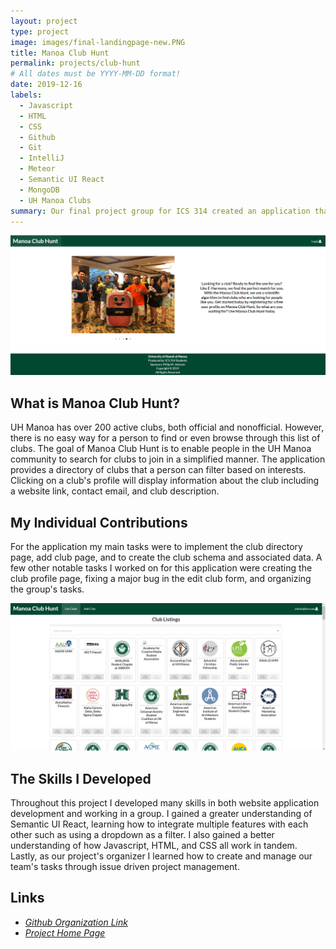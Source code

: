 ```yaml
---
layout: project
type: project
image: images/final-landingpage-new.PNG
title: Manoa Club Hunt
permalink: projects/club-hunt
# All dates must be YYYY-MM-DD format!
date: 2019-12-16
labels:
  - Javascript
  - HTML
  - CSS
  - Github
  - Git
  - IntelliJ
  - Meteor
  - Semantic UI React
  - MongoDB
  - UH Manoa Clubs
summary: Our final project group for ICS 314 created an application that allows you to create and search from over 200 clubs that are active throughout the UH Manoa campus. 
---
```


<div class="ui large rounded images">
  <img class="ui centered image" src="../images/final-landingpage.PNG">
</div>

## What is Manoa Club Hunt?
UH Manoa has over 200 active clubs, both official and nonofficial. However, there is no easy way for a person to find or even browse through this list of clubs. The goal of Manoa Club Hunt is to enable people in the UH Manoa community to search for clubs to join in a simplified manner. The application provides a directory of clubs that a person can filter based on interests. Clicking on a club's profile will display information about the club including a website link, contact email, and club description.

## My Individual Contributions
For the application my main tasks were to implement the club directory page, add club page, and to create the club schema and associated data. A few other notable tasks I worked on for this application were creating the club profile page, fixing a major bug in the edit club form, and organizing the group's tasks.

<div class="ui large rounded images">
  <img class="ui centered image" src="../images/final-club-listing.PNG">
</div>

## The Skills I Developed 
Throughout this project I developed many skills in both website application development and working in a group. I gained a greater understanding of Semantic UI React, learning how to integrate multiple features with each other such as using a dropdown as a filter. I also gained a better understanding of how Javascript, HTML, and CSS all work in tandem. Lastly, as our project's organizer I learned how to create and manage our team's tasks through issue driven project management. 

## Links
* [_Github Organization Link_](https://github.com/manoa-club-hunt)
* [_Project Home Page_](https://manoa-club-hunt.github.io/)
